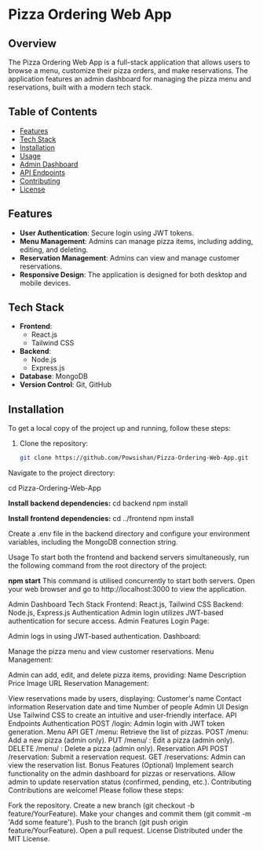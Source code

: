 # Pizza Ordering Web App

## Overview

The Pizza Ordering Web App is a full-stack application that allows users to browse a menu, customize their pizza orders, and make reservations. The application features an admin dashboard for managing the pizza menu and reservations, built with a modern tech stack.

## Table of Contents

- [Features](#features)
- [Tech Stack](#tech-stack)
- [Installation](#installation)
- [Usage](#usage)
- [Admin Dashboard](#admin-dashboard)
- [API Endpoints](#api-endpoints)
- [Contributing](#contributing)
- [License](#license)

## Features

- **User Authentication**: Secure login using JWT tokens.
- **Menu Management**: Admins can manage pizza items, including adding, editing, and deleting.
- **Reservation Management**: Admins can view and manage customer reservations.
- **Responsive Design**: The application is designed for both desktop and mobile devices.

## Tech Stack

- **Frontend**: 
  - React.js
  - Tailwind CSS
- **Backend**: 
  - Node.js
  - Express.js
- **Database**: MongoDB
- **Version Control**: Git, GitHub

## Installation

To get a local copy of the project up and running, follow these steps:

1. Clone the repository:

   ```bash
   git clone https://github.com/Powsishan/Pizza-Ordering-Web-App.git
Navigate to the project directory:

cd Pizza-Ordering-Web-App


**Install backend dependencies:**
cd backend
npm install


**Install frontend dependencies:**
cd ../frontend
npm install


Create a .env file in the backend directory and configure your environment variables, including the MongoDB connection string.

Usage
To start both the frontend and backend servers simultaneously, run the following command from the root directory of the project:



**npm start**
This command is utilised concurrently to start both servers. Open your web browser and go to http://localhost:3000 to view the application.

Admin Dashboard
Tech Stack
Frontend: React.js, Tailwind CSS
Backend: Node.js, Express.js
Authentication
Admin login utilizes JWT-based authentication for secure access.
Admin Features
Login Page:

Admin logs in using JWT-based authentication.
Dashboard:

Manage the pizza menu and view customer reservations.
Menu Management:

Admin can add, edit, and delete pizza items, providing:
Name
Description
Price
Image URL
Reservation Management:

View reservations made by users, displaying:
Customer's name
Contact information
Reservation date and time
Number of people
Admin UI Design
Use Tailwind CSS to create an intuitive and user-friendly interface.
API Endpoints
Authentication
POST /login: Admin login with JWT token generation.
Menu API
GET /menu: Retrieve the list of pizzas.
POST /menu: Add a new pizza (admin only).
PUT /menu/
: Edit a pizza (admin only).
DELETE /menu/
: Delete a pizza (admin only).
Reservation API
POST /reservation: Submit a reservation request.
GET /reservations: Admin can view the reservation list.
Bonus Features (Optional)
Implement search functionality on the admin dashboard for pizzas or reservations.
Allow admin to update reservation status (confirmed, pending, etc.).
Contributing
Contributions are welcome! Please follow these steps:

Fork the repository.
Create a new branch (git checkout -b feature/YourFeature).
Make your changes and commit them (git commit -m 'Add some feature').
Push to the branch (git push origin feature/YourFeature).
Open a pull request.
License
Distributed under the MIT License.
